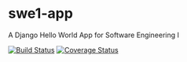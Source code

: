 # swe1-app
A Django Hello World App for Software Engineering I

[![Build Status](https://travis-ci.com/ahanif19/swe1-app.svg?branch=master)](https://travis-ci.com/ahanif19/swe1-app) [![Coverage Status](https://coveralls.io/repos/github/ab7289/swe1-app/badge.svg?branch=master)](https://coveralls.io/github/ab7289/swe1-app?branch=master)
